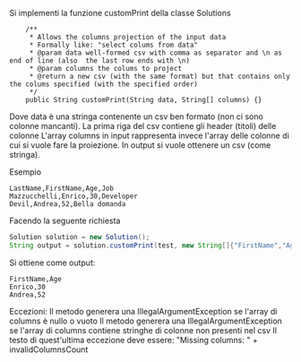 Si implementi la funzione customPrint della classe Solutions

~~~~
    /**
     * Allows the columns projection of the input data
     * Formally like: "select colums from data"
     * @param data well-formed csv with comma as separator and \n as end of line (also  the last row ends with \n)
     * @param columns the colums to project
     * @return a new csv (with the same format) but that contains only the colums specified (with the specified order)
     */
    public String customPrint(String data, String[] columns) {}
~~~~

Dove data è una stringa contenente un csv ben formato (non ci sono colonne mancanti). La prima riga del csv contiene gli header (titoli) delle colonne
L'array columns in input rappresenta invece l'array delle colonne di cui si vuole fare la proiezione.
In output si vuole ottenere un csv (come stringa).


Esempio
~~~~
LastName,FirstName,Age,Job
Mazzucchelli,Enrico,30,Developer
Devil,Andrea,52,Bella domanda

~~~~

Facendo la seguente richiesta
```java
Solution solution = new Solution();
String output = solution.customPrint(test, new String[]{"FirstName","Age"});
```

Si ottiene come output:

~~~~
FirstName,Age
Enrico,30
Andrea,52

~~~~


Eccezioni:
Il metodo generera una IllegalArgumentException se l'array di columns è nullo o vuoto
Il metodo generera una IllegalArgumentException se l'array di columns contiene stringhe di colonne non presenti nel csv
Il testo di quest'ultima eccezione deve essere: 
"Missing columns: " + invalidColumnsCount

